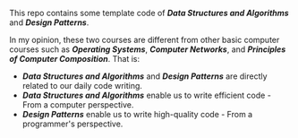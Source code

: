 This repo contains some template code of ***Data Structures and Algorithms*** and ***Design Patterns***. 

In my opinion, these two courses are different from other basic computer courses such as ***Operating Systems***, 
***Computer Networks***, and ***Principles of Computer Composition***. That is:
+ ***Data Structures and Algorithms*** and ***Design Patterns*** are directly related to our daily code writing.
+ ***Data Structures and Algorithms*** enable us to write efficient code - From a computer perspective.
+ ***Design Patterns*** enable us to write high-quality code - From a programmer's perspective.
